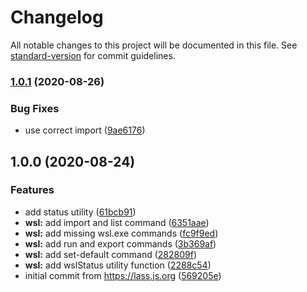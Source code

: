 # Changelog

All notable changes to this project will be documented in this file. See [standard-version](https://github.com/conventional-changelog/standard-version) for commit guidelines.

### [1.0.1](https://github.com/grmlin/node-wsl/compare/v1.0.0...v1.0.1) (2020-08-26)

### Bug Fixes

- use correct import ([9ae6176](https://github.com/grmlin/node-wsl/commit/9ae6176af1460a0cf1e34eafaa5da445f1e7f504))

## 1.0.0 (2020-08-24)

### Features

- add status utility ([61bcb91](https://github.com/grmlin/node-wsl/commit/61bcb91e28549854ab3ab20affbd69adbdd2e527))
- **wsl:** add import and list command ([6351aae](https://github.com/grmlin/node-wsl/commit/6351aae3a8df56b1b6e22516b4b71d89ac5216f3))
- **wsl:** add missing wsl.exe commands ([fc9f9ed](https://github.com/grmlin/node-wsl/commit/fc9f9ed971c10af6d2b993c2e76bc4dee381f0ed))
- **wsl:** add run and export commands ([3b369af](https://github.com/grmlin/node-wsl/commit/3b369af0848c057b802a35807dd67e24c324bf62))
- **wsl:** add set-default command ([282809f](https://github.com/grmlin/node-wsl/commit/282809f4d24efc35a6e600540696670b33bb2fde))
- **wsl:** add wslStatus utility function ([2288c54](https://github.com/grmlin/node-wsl/commit/2288c54cccc270f9cb5d97d1f2e452ad904f1bee))
- initial commit from https://lass.js.org ([569205e](https://github.com/grmlin/node-wsl/commit/569205e15a8416f82e166d630557ab900b7859c4))
